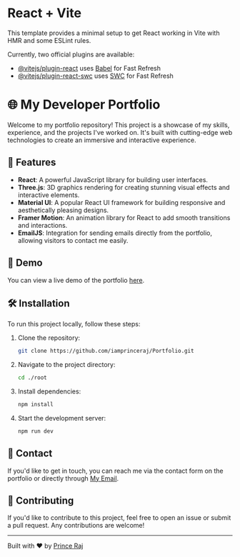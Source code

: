 # React + Vite

This template provides a minimal setup to get React working in Vite with HMR and some ESLint rules.

Currently, two official plugins are available:

- [@vitejs/plugin-react](https://github.com/vitejs/vite-plugin-react/blob/main/packages/plugin-react/README.md) uses [Babel](https://babeljs.io/) for Fast Refresh
- [@vitejs/plugin-react-swc](https://github.com/vitejs/vite-plugin-react-swc) uses [SWC](https://swc.rs/) for Fast Refresh

# 🌐 My Developer Portfolio

Welcome to my portfolio repository! This project is a showcase of my skills, experience, and the projects I've worked on. It's built with cutting-edge web technologies to create an immersive and interactive experience.

## 🚀 Features

- **React**: A powerful JavaScript library for building user interfaces.
- **Three.js**: 3D graphics rendering for creating stunning visual effects and interactive elements.
- **Material UI**: A popular React UI framework for building responsive and aesthetically pleasing designs.
- **Framer Motion**: An animation library for React to add smooth transitions and interactions.
- **EmailJS**: Integration for sending emails directly from the portfolio, allowing visitors to contact me easily.

## 🎨 Demo

You can view a live demo of the portfolio [here](https://portfolio-three-lovat-41.vercel.app/).

## 🛠️ Installation

To run this project locally, follow these steps:

1. Clone the repository:
    ```bash
    git clone https://github.com/iamprinceraj/Portfolio.git
    ```
2. Navigate to the project directory:
    ```bash
    cd ./root
    ```
3. Install dependencies:
    ```bash
    npm install
    ```
4. Start the development server:
    ```bash
    npm run dev
    ```

## 📧 Contact

If you'd like to get in touch, you can reach me via the contact form on the portfolio or directly through [My Email](dev.prince116@gmail.com).

## 🤝 Contributing

If you'd like to contribute to this project, feel free to open an issue or submit a pull request. Any contributions are welcome!



---

Built with ❤️ by [Prince Raj](https://portfolio-three-lovat-41.vercel.app/)

